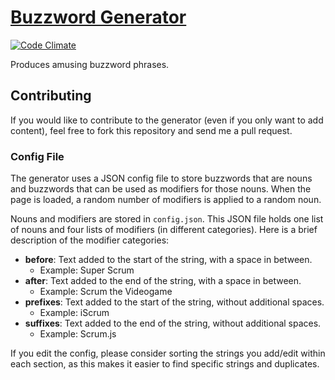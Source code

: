 # [Buzzword Generator](http://nicolasmccurdy.github.io/buzzword-generator/)

[![Code Climate](https://codeclimate.com/github/thenickperson/buzzword-generator.png)](https://codeclimate.com/github/thenickperson/buzzword-generator)

Produces amusing buzzword phrases.

## Contributing
If you would like to contribute to the generator (even if you only want to
add content), feel free to fork this repository and send me a pull request.

### Config File
The generator uses a JSON config file to store buzzwords that are nouns and
buzzwords that can be used as modifiers for those nouns. When the page is
loaded, a random number of modifiers is applied to a random noun.

Nouns and modifiers are stored in `config.json`. This JSON file holds one list
of nouns and four lists of modifiers (in different categories). Here is a brief
description of the modifier categories:
- __before__: Text added to the start of the string, with a space in between.
  - Example: Super Scrum
- __after__: Text added to the end of the string, with a space in between.
  - Example: Scrum the Videogame
- __prefixes__: Text added to the start of the string, without additional spaces.
  - Example: iScrum
- __suffixes__: Text added to the end of the string, without additional spaces.
  - Example: Scrum.js

If you edit the config, please consider sorting the strings you add/edit within
each section, as this makes it easier to find specific strings and duplicates.
